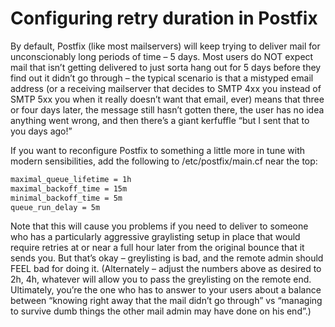 # Configuring retry duration in Postfix
By default, Postfix (like most mailservers) will keep trying to deliver mail for unconscionably long periods of time – 5 days. Most users do NOT expect mail that isn’t getting delivered to just sorta hang out for 5 days before they find out it didn’t go through – the typical scenario is that a mistyped email address (or a receiving mailserver that decides to SMTP 4xx you instead of SMTP 5xx you when it really doesn’t want that email, ever) means that three or four days later, the message still hasn’t gotten there, the user has no idea anything went wrong, and then there’s a giant kerfuffle “but I sent that to you days ago!”

If you want to reconfigure Postfix to something a little more in tune with modern sensibilities, add the following to /etc/postfix/main.cf near the top:

```bash
maximal_queue_lifetime = 1h
maximal_backoff_time = 15m
minimal_backoff_time = 5m
queue_run_delay = 5m
```

Note that this will cause you problems if you need to deliver to someone who has a particularly aggressive graylisting setup in place that would require retries at or near a full hour later from the original bounce that it sends you. But that’s okay – greylisting is bad, and the remote admin should FEEL bad for doing it. (Alternately – adjust the numbers above as desired to 2h, 4h, whatever will allow you to pass the greylisting on the remote end. Ultimately, you’re the one who has to answer to your users about a balance between “knowing right away that the mail didn’t go through” vs “managing to survive dumb things the other mail admin may have done on his end”.)
